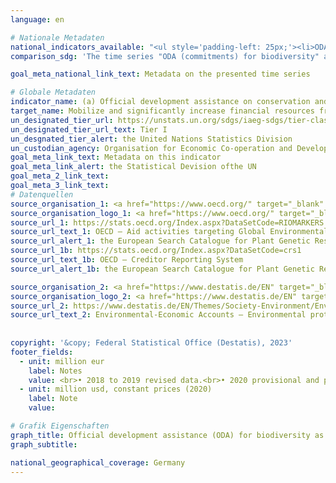 ```yaml
---
language: en    

# Nationale Metadaten    
national_indicators_available: "<ul style='padding-left: 25px;'><li>ODA (commitments) for biodiversity</li> <li> ODA (gross disbursements) for biodiversity</li> <li> Environmental protection expenditure</li></ul>"    
comparison_sdg: 'The time series "ODA (commitments) for biodiversity" and "ODA (gross disbursements) for biodiversity" are compliant with the global metadata. The time series "Environmental protection expenditure" provides additional information.'    

goal_meta_national_link_text: Metadata on the presented time series    

# Globale Metadaten    
indicator_name: (a) Official development assistance on conservation and sustainable use of biodiversity; and (b) revenue generated and finance mobilized from biodiversity-relevant economic instruments    
target_name: Mobilize and significantly increase financial resources from all sources to conserve and sustainably use biodiversity and ecosystems    
un_designated_tier_url: https://unstats.un.org/sdgs/iaeg-sdgs/tier-classification/    
un_designated_tier_url_text: Tier I    
un_desgnated_tier_alert: the United Nations Statistics Division    
un_custodian_agency: Organisation for Economic Co-operation and Development (OECD)<br>United Nations Environment Programme (UNEP)<br>World Bank (WB)    
goal_meta_link_text: Metadata on this indicator    
goal_meta_link_alert: the Statistical Devision ofthe UN    
goal_meta_2_link_text:     
goal_meta_3_link_text:         
# Datenquellen
source_organisation_1: <a href="https://www.oecd.org/" target="_blank" onclick="return confirm_alert('the European Search Catalogue for Plant Genetic Resources','En');"> Organisation for Economic Co-operation and Development (OECD) </a>
source_organisation_logo_1: <a href="https://www.oecd.org/" target="_blank" onclick="return confirm_alert('the European Search Catalogue for Plant Genetic Resources','En');"><img src="https://g205sdgs.github.io/sdg-indicators/public/OrgImgEn/oecd.png" alt="Logo oecd" style="height:60px; width:148px"/></a>
source_url_1: https://stats.oecd.org/Index.aspx?DataSetCode=RIOMARKERS
source_url_text_1: OECD – Aid activities targeting Global Environmental Objectives
source_url_alert_1: the European Search Catalogue for Plant Genetic Resources
source_url_1b: https://stats.oecd.org/Index.aspx?DataSetCode=crs1
source_url_text_1b: OECD – Creditor Reporting System
source_url_alert_1b: the European Search Catalogue for Plant Genetic Resources

source_organisation_2: <a href="https://www.destatis.de/EN" target="_blank"> Federal Statistical Office (Destatis) </a>
source_organisation_logo_2: <a href="https://www.destatis.de/EN" target="_blank"><img src="https://g205sdgs.github.io/sdg-indicators/public/OrgImgEn/destatis.png" alt="Logo destatis" style="height:60px; width:148px"/></a>
source_url_2: https://www.destatis.de/EN/Themes/Society-Environment/Environment/Environmental-Protection-Measures/Tables/environmental-protection-expenditure.html
source_url_text_2: Environmental-Economic Accounts – Environmental protection expenditure
    
    
copyright: '&copy; Federal Statistical Office (Destatis), 2023'    
footer_fields:
  - unit: million eur
    label: Notes
    value: <br>• 2018 to 2019 revised data.<br>• 2020 provisional and partly estimated data.
  - unit: million usd, constant prices (2020)
    label: Note
    value:     

# Grafik Eigenschaften    
graph_title: Official development assistance (ODA) for biodiversity as well as environmental protection expenditure
graph_subtitle:     

national_geographical_coverage: Germany    
---
```


<span></span>